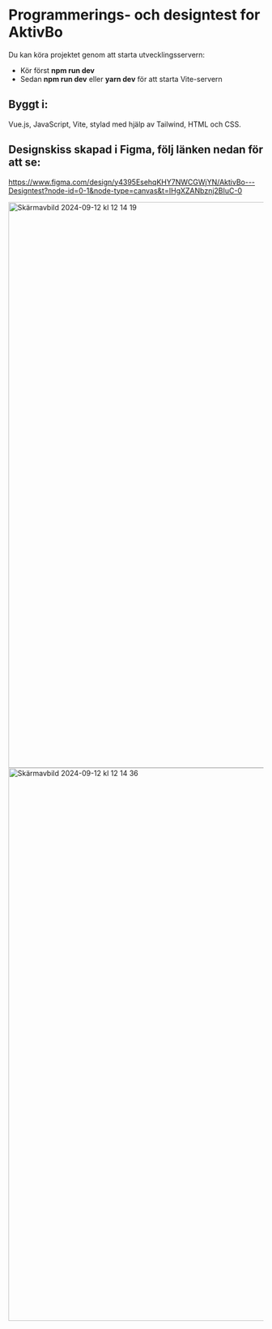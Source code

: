 # Programmerings- och designtest for AktivBo

Du kan köra projektet genom att starta utvecklingsservern:
- Kör först **npm run dev**
- Sedan **npm run dev** eller **yarn dev** för att starta Vite-servern

## Byggt i:

Vue.js, JavaScript, Vite, stylad med hjälp av Tailwind, HTML och CSS.

## Designskiss skapad i Figma, följ länken nedan för att se:

https://www.figma.com/design/y4395EsehqKHY7NWCGWjYN/AktivBo---Designtest?node-id=0-1&node-type=canvas&t=IHgXZANbznj2BIuC-0

<img width="1115" alt="Skärmavbild 2024-09-12 kl  12 14 19" src="https://github.com/user-attachments/assets/a349e6eb-fcc3-43d9-8153-087debf1e194">

<img width="1090" alt="Skärmavbild 2024-09-12 kl  12 14 36" src="https://github.com/user-attachments/assets/06874a76-2ed2-492b-b5b6-90672e32e9eb">

